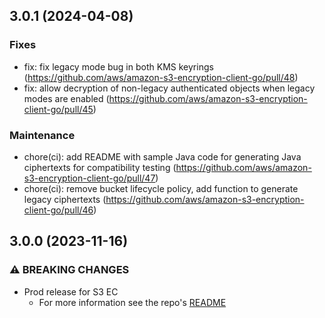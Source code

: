 ## 3.0.1 (2024-04-08)

### Fixes

* fix: fix legacy mode bug in both KMS keyrings (https://github.com/aws/amazon-s3-encryption-client-go/pull/48)
* fix: allow decryption of non-legacy authenticated objects when legacy modes are enabled (https://github.com/aws/amazon-s3-encryption-client-go/pull/45)

### Maintenance

* chore(ci): add README with sample Java code for generating Java ciphertexts for compatibility testing (https://github.com/aws/amazon-s3-encryption-client-go/pull/47)
* chore(ci): remove bucket lifecycle policy, add function to generate legacy ciphertexts (https://github.com/aws/amazon-s3-encryption-client-go/pull/46)

## 3.0.0 (2023-11-16)

### ⚠ BREAKING CHANGES

* Prod release for S3 EC
  * For more information see the repo's [README](https://github.com/aws/amazon-s3-encryption-client-go/blob/main/README.md)

